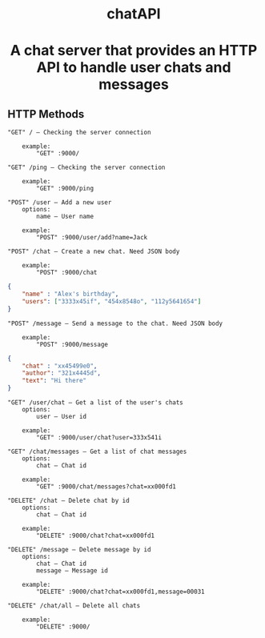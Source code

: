 <div align="center">

# chatAPI

# A chat server that provides an HTTP API to handle user chats and messages

</div>

## HTTP Methods

```
"GET" / — Checking the server connection

    example: 
        "GET" :9000/
```

```
"GET" /ping — Checking the server connection

    example: 
        "GET" :9000/ping
```

```
"POST" /user — Add a new user
    options:
        name — User name 

    example: 
        "POST" :9000/user/add?name=Jack
```

```
"POST" /chat — Create a new chat. Need JSON body

    example: 
        "POST" :9000/chat
```

```json
{
    "name" : "Alex's birthday",
    "users": ["3333x45if", "454x8548o", "112y5641654"]
}
```

```
"POST" /message — Send a message to the chat. Need JSON body

    example: 
        "POST" :9000/message
```

```json
{
    "chat" : "xx45499e0",
    "author": "321x4445d",
    "text": "Hi there"
}
```

```
"GET" /user/chat — Get a list of the user's chats
    options:
        user — User id

    example: 
        "GET" :9000/user/chat?user=333x541i
```

```
"GET" /chat/messages — Get a list of chat messages
    options:
        chat — Chat id

    example: 
        "GET" :9000/chat/messages?chat=xx000fd1
```

```
"DELETE" /chat — Delete chat by id
    options:
        chat — Chat id

    example: 
        "DELETE" :9000/chat?chat=xx000fd1
```

```
"DELETE" /message — Delete message by id
    options:
        chat — Chat id
        message — Message id

    example: 
        "DELETE" :9000/chat?chat=xx000fd1,message=00031
```

```
"DELETE" /chat/all — Delete all chats

    example: 
        "DELETE" :9000/
```

